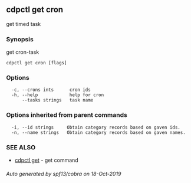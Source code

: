 ## cdpctl get cron

get timed task

### Synopsis

get cron-task

```
cdpctl get cron [flags]
```

### Options

```
  -c, --crons ints      cron ids
  -h, --help            help for cron
      --tasks strings   task name
```

### Options inherited from parent commands

```
  -i, --id strings     Obtain category records based on gaven ids.
  -n, --name strings   Obtain category records based on gaven names.
```

### SEE ALSO

* [cdpctl get](cdpctl_get.md)	 - get command

###### Auto generated by spf13/cobra on 18-Oct-2019
